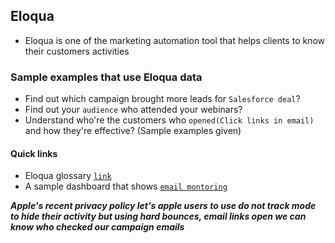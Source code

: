 ## Eloqua 
- Eloqua is one of the marketing automation tool that helps clients to know their customers activities

### Sample examples that use Eloqua data
- Find out which campaign brought more leads for `Salesforce deal`?
- Find out your `audience` who attended your webinars?
- Understand who're the customers who `opened(Click links in email)` and how they're effective? (Sample examples given)

#### Quick links
- Eloqua glossary [`link`](https://docs.oracle.com/en/cloud/saas/marketing/eloqua-user/Glossary/OracleEloquaGlossary.htm)
- A sample dashboard that shows [`email montoring`](https://public.tableau.com/app/profile/monisha.anila/viz/Eloqua/EmailMetrics)

***Apple's recent privacy policy let's apple users to use do not track mode to hide their activity but using hard bounces, email links open we can know who checked our campaign emails***
